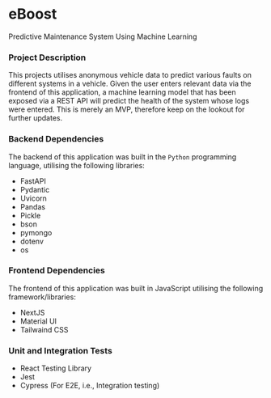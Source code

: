 # eBoost
Predictive Maintenance System Using Machine Learning

### Project Description
This projects utilises anonymous vehicle data to predict various faults on different systems in a vehicle.
Given the user enters relevant data via the frontend of this application, a machine learning
model that has been exposed via a REST API will predict the health of the system whose logs
were entered. This is merely an MVP, therefore keep on the lookout for further updates.

### Backend Dependencies
The backend of this application was built in the `Python` programming language, utilising the 
following libraries:

* FastAPI
* Pydantic
* Uvicorn
* Pandas
* Pickle
* bson
* pymongo
* dotenv
* os

### Frontend Dependencies
The frontend of this application was built in JavaScript utilising the following framework/libraries:

* NextJS
* Material UI
* Tailwaind CSS

### Unit and Integration Tests
* React Testing Library
* Jest
* Cypress (For E2E, i.e., Integration testing)

